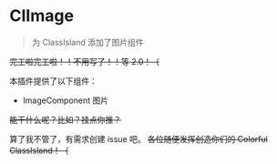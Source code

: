 # CIImage
> 为 ClassIsland 添加了图片组件

~~完工啦完工啦！！不用写了！！等 2.0！（~~

本插件提供了以下组件：
- ImageComponent 图片

~~能干什么呢？比如？挂点你推？~~

算了我不管了，有需求创建 issue 吧。
~~各位随便发挥创造你们的 Colorful ClassIsland！（~~
